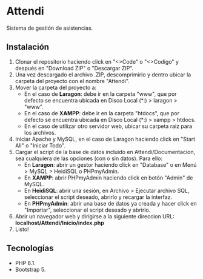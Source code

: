 # Attendi
Sistema de gestión de asistencias.

## Instalación
1. Clonar el repositorio haciendo click en "<>Code" o "<>Codigo" y después en "Download ZIP" o "Descargar ZIP".
2. Una vez descargado el archivo .ZIP, descomprimirlo y dentro ubicar la carpeta del proyecto con el nombre "Attendi".
3. Mover la carpeta del proyecto a:
    - En el caso de **Laragon**: debe ir en la carpeta "www", que por defecto se encuentra ubicada en Disco Local (*:) > laragon > "www".
    - En el caso de **XAMPP**: debe ir en la carpeta "htdocs", que por defecto se encuentra ubicada en Disco Local (*:) > xampp > htdocs.
    - En el caso de utilizar otro servidor web, ubicar su carpeta raiz para los archivos.
4. Iniciar Apache y MySQL, en el caso de Laragon haciendo click en "Start All" o "Iniciar Todo".
5. Cargar el script de la base de datos incluido en Attendi/Documentacion, sea cualquiera de las opciones (con o sin datos). Para ello:
    - En **Laragon**: abrir un gestor haciendo click en "Database" o en Menú > MySQL > HeidiSQL o PHPmyAdmin.
    - En **XAMPP**: abrir PHPmyAdmin haciendo click en botón "Admin" de MySQL.
    - En **HeidiSQL**: abrir una sesión, en Archivo > Ejecutar archivo SQL, seleccionar el script deseado, abrirlo y recargar la interfaz.
    - En **PHPmyAdmin**: abrir una base de datos ya creada y hacer click en "Importar", seleccionar el script deseado y abrirlo.
6. Abrir un navegador web y dirigirse a la siguiente direccion URL: **localhost/Attendi/Inicio/index.php**
7. Listo!
   
## Tecnologías
- PHP 8.1.
- Bootstrap 5.
